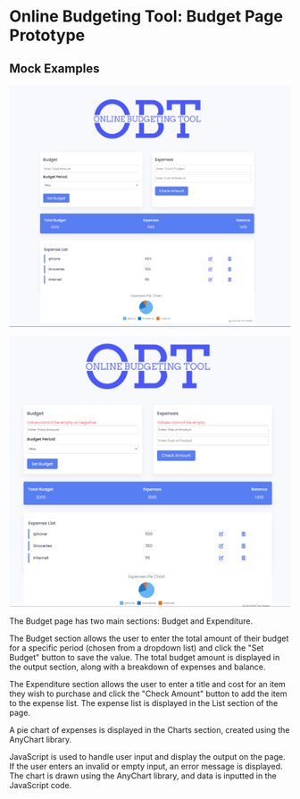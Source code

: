 # Online Budgeting Tool: Budget Page Prototype

## Mock Examples
![alt text](https://github.com/dshaur/OnlineBudgetingTool/blob/main/prototype/images/Budget-page-prototype.png "Budget Prototype Example 1")


![alt text](https://github.com/dshaur/OnlineBudgetingTool/blob/main/prototype/images/Budget-page-prototype-2.png "Budget Prototype Example 2")

The Budget page has two main sections: Budget and Expenditure.

The Budget section allows the user to enter the total amount of their budget for a specific period (chosen from a dropdown list) and click the "Set Budget" button to save the value. The total budget amount is displayed in the output section, along with a breakdown of expenses and balance.

The Expenditure section allows the user to enter a title and cost for an item they wish to purchase and click the "Check Amount" button to add the item to the expense list. The expense list is displayed in the List section of the page.

A pie chart of expenses is displayed in the Charts section, created using the AnyChart library.

JavaScript is used to handle user input and display the output on the page. If the user enters an invalid or empty input, an error message is displayed. The chart is drawn using the AnyChart library, and data is inputted in the JavaScript code.
